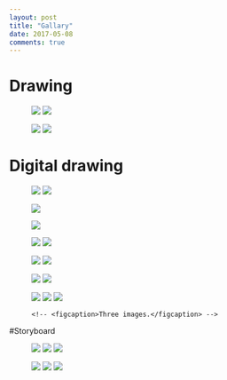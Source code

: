 ```yaml
---
layout: post
title: "Gallary"
date: 2017-05-08
comments: true
---
```


# Drawing
<figure class="half">
	<a href="../assets/img/Drawing/cloud.jpg"><img src="../assets/img/Drawing/cloud.jpg"></a>
	<a href="../assets/img/Drawing/mask.jpg"><img src="../assets/img/Drawing/mask.jpg"></a>
	<!-- <figcaption>Two images.</figcaption> -->
</figure>

<figure class="half">
	<a href="../assets/img/Drawing/friends.jpg"><img src="../assets/img/Drawing/friends.jpg"></a>
	<a href="../assets/img/Drawing/kid.jpg"><img src="../assets/img/Drawing/kid.jpg"></a>
	<!-- <figcaption>Two images.</figcaption> -->
</figure>

# Digital drawing
<figure class="half">
	<a href="../assets/img/Digital drawing/happy 4rd anniversary.jpg"><img src="../assets/img/Digital drawing/happy 4rd anniversary.jpg"></a>
	<a href="../assets/img/Digital drawing/3 birds.jpg"><img src="../assets/img/Digital drawing/3 birds.jpg"></a>
	<!-- <figcaption>Two images.</figcaption> -->
</figure>

<figure>
	<a href="../assets/img/Digital drawing/happy birthday.jpg"><img src="../assets/img/Digital drawing/happy birthday.jpg"></a>
	<!-- <figcaption>One images.</figcaption> -->
</figure>

<figure>
	<a href="../assets/img/Digital drawing/3 balls.JPG"><img src="../assets/img/Digital drawing/3 balls.JPG"></a>
	<!-- <figcaption>One images.</figcaption> -->
</figure>

<figure class="half">
	<a href="../assets/img/Digital drawing/woman.jpg"><img src="../assets/img/Digital drawing/woman.jpg"></a>
	<a href="../assets/img/Digital drawing/ode.jpg"><img src="../assets/img/Digital drawing/ode.jpg"></a>
	<!-- <figcaption>Two images.</figcaption> -->
</figure>

<figure class="half">
	<a href="../assets/img/Digital drawing/monster.jpg"><img src="../assets/img/Digital drawing/monster.jpg"></a>
	<a href="../assets/img/Digital drawing/leon.jpg"><img src="../assets/img/Digital drawing/leon.jpg"></a>
	<!-- <figcaption>Two images.</figcaption> -->
</figure>

<figure class="half">
	<a href="../assets/img/Digital drawing/monster&kid.jpg"><img src="../assets/img/Digital drawing/monster&kid.jpg"></a>
	<a href="../assets/img/Digital drawing/wo.jpg"><img src="../assets/img/Digital drawing/wo.jpg"></a>
	<!-- <figcaption>Two images.</figcaption> -->
</figure>

<figure class="third">
	<a href="../assets/img/Digital drawing/okinawa.jpg"><img src="../assets/img/Digital drawing/okinawa.jpg"></a>
	<a href="../assets/img/Digital drawing/Poche&Rudy.jpg"><img src="../assets/img/Digital drawing/Poche&Rudy.jpg"></a>
	<a href="../assets/img/Digital drawing/pill.jpg"><img src="../assets/img/Digital drawing/pill.jpg"></a>
	<!-- <figcaption>Three images.</figcaption> -->
</figure>

<figure class="third">

	<!-- <figcaption>Three images.</figcaption> -->
</figure>

#Storyboard

<figure class="third">
	<a href="../assets/img/Storyboard/news layout 1.jpg"><img src="../assets/img/Storyboard/news layout 1.jpg"></a>
	<a href="../assets/img/Storyboard/jingle 1.jpg"><img src="../assets/img/Storyboard/jingle 1.jpg"></a>
	<a href="../assets/img/Storyboard/jingle 2.jpg"><img src="../assets/img/Storyboard/jingle 2.jpg"></a>
	<!-- <figcaption>Three images.</figcaption> -->
</figure>

<figure class="third">
	<a href="../assets/img/Storyboard/Taekwondo.jpg"><img src="../assets/img/Storyboard/Taekwondo.jpg"></a>
	<a href="../assets/img/Storyboard/basketball.jpg"><img src="../assets/img/Storyboard/basketball.jpg"></a>
	<a href="../assets/img/Storyboard/baseball.jpg"><img src="../assets/img/Storyboard/baseball.jpg"></a>
	<!-- <figcaption>Three images.</figcaption> -->
</figure>